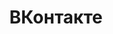 ---
layout: default
title: ВКонтакте
nav_order: 2
permalink: "/#%D0%B2%D0%BA%D0%BE%D0%BD%D1%82%D0%B0%D0%BA%D1%82%D0%B5"
---